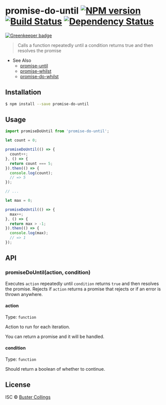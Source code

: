 # promise-do-until [![NPM version][npm-image]][npm-url] [![Build Status][travis-image]][travis-url] [![Dependency Status][daviddm-image]][daviddm-url]

[![Greenkeeper badge](https://badges.greenkeeper.io/busterc/promise-do-until.svg)](https://greenkeeper.io/)

> Calls a function repeatedly until a condition returns true and then resolves the promise

- See Also
  - [promise-until](https://github.com/busterc/promise-until)
  - [promise-whilst](https://github.com/sindresorhus/promise-whilst)
  - [promise-do-whilst](https://github.com/busterc/promise-do-whilst)

## Installation

```sh
$ npm install --save promise-do-until
```

## Usage

```js
import promiseDoUntil from 'promise-do-until';

let count = 0;

promiseDoUntil(() => {
  count++;
}, () => {
  return count === 5;
}).then(() => {
  console.log(count);
  // => 5
});

// ...

let max = 0;

promiseDoUntil(() => {
  max++;
}, () => {
  return max > -1;
}).then(() => {
  console.log(max);
  // => 1
});

```

## API

### promiseDoUntil(action, condition)

Executes `action` repeatedly until `condition` returns `true` and then resolves the promise. Rejects if `action` returns a promise that rejects or if an error is thrown anywhere.

#### action

Type: `function`

Action to run for each iteration.

You can return a promise and it will be handled.

#### condition

Type: `function`

Should return a boolean of whether to continue.

## License

ISC © [Buster Collings]()


[npm-image]: https://badge.fury.io/js/promise-do-until.svg
[npm-url]: https://npmjs.org/package/promise-do-until
[travis-image]: https://travis-ci.org/busterc/promise-do-until.svg?branch=master
[travis-url]: https://travis-ci.org/busterc/promise-do-until
[daviddm-image]: https://david-dm.org/busterc/promise-do-until.svg?theme=shields.io
[daviddm-url]: https://david-dm.org/busterc/promise-do-until
